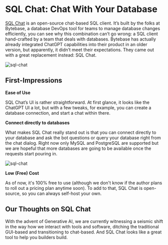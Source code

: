 # SQL Chat: Chat With Your Database

[SQL Chat](https://github.com/sqlchat/sqlchat) is an open-source chat-based SQL client. It’s built by the folks at Bytebase, a database DevOps tool for teams to manage database changes efficiently, you can see why this combination can’t go wrong: a SQL client hand-crafted by a team that deals with databases. Bytebase has actually already integrated ChatGPT capabilities into their product in an older version, but apparently, it didn’t meet their expectations. They came out with a great replacement instead: SQL Chat.

![sql-chat](/assets/blog/sql-chat/sqlchat.webp)

## First-Impressions

**Ease of Use**

SQL Chat’s UI is rather straightforward. At first glance, it looks like the ChatGPT UI a lot, but with a few tweaks, for example, you can create a database connection, and start a chat within there.

**Connect directly to databases**

What makes SQL Chat really stand out is that you can connect directly to your database and ask the bot questions or query your database right from the chat dialog. Right now only MySQL and PostgreSQL are supported but we are hopeful that more databases are going to be available once the requests start pouring in.

![sql-chat](/assets/blog/sql-chat/db-connections.webp)

**Low (Free) Cost**

As of now, it's 100% free to use (although we don't know if the author plans to roll out a pricing plan anytime soon). To add to that, SQL Chat is open-source, so you can always self-host your own.

## Our Thoughts on SQL Chat

With the advent of Generative AI, we are currently witnessing a seismic shift in the way how we interact with tools and software, ditching the traditional GUI-based and transitioning to chat-based. And SQL Chat looks like a great tool to help you builders build.
